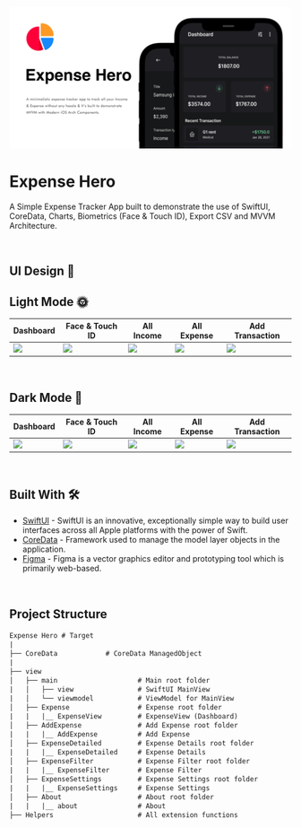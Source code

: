 ![GitHub Cards Preview](https://github.com/omargeo/Expense-APP/blob/main/art/EXPENS-APP_COVER.png)

# Expense Hero
A Simple Expense Tracker App built to demonstrate the use of SwiftUI, CoreData, Charts, Biometrics (Face & Touch ID), Export CSV and MVVM Architecture. 
 
<br />  
     
## UI Design 🎨    
 
   
## Light Mode 🌞
Dashboard | Face & Touch ID | All Income | All Expense | Add Transaction 
--- | --- | --- |--- |--- 
![](https://github.com/sameersyd/Expenso/blob/main/art/dashboard.png) | ![](https://github.com/sameersyd/Expenso-iOS/blob/main/art/auth_faceid.png) | ![](https://github.com/sameersyd/Expenso-iOS/blob/main/art/income_stat.png) | ![](https://github.com/sameersyd/Expenso-iOS/blob/main/art/expense_stat.png) | ![](https://github.com/sameersyd/Expenso-iOS/blob/main/art/add_transaction_attach.png) 

<br />

## Dark Mode 🌚
Dashboard | Face & Touch ID | All Income | All Expense | Add Transaction 
--- | --- | --- |--- |--- 
![](https://github.com/sameersyd/Expenso/blob/main/art/dashboard_dark.png) | ![](https://github.com/sameersyd/Expenso-iOS/blob/main/art/auth_faceid_dk.png) | ![](https://github.com/sameersyd/Expenso-iOS/blob/main/art/income_stat_dk.png) | ![](https://github.com/sameersyd/Expenso-iOS/blob/main/art/expense_stat_dk.png) | ![](https://github.com/sameersyd/Expenso-iOS/blob/main/art/add_transaction_attach_dark.png) 

<br />

## Built With 🛠
- [SwiftUI](https://developer.apple.com/documentation/swiftui/) - SwiftUI is an innovative, exceptionally simple way to build user interfaces across all Apple platforms with the power of Swift.
- [CoreData](https://developer.apple.com/documentation/coredata) - Framework used to manage the model layer objects in the application.
- [Figma](https://figma.com/) - Figma is a vector graphics editor and prototyping tool which is primarily web-based.

<br />

## Project Structure
    
    Expense Hero # Target
    |
    ├── CoreData            # CoreData ManagedObject
    |
    ├── view
    │   ├── main                    # Main root folder
    |   │   ├── view                # SwiftUI MainView
    |   │   └── viewmodel           # ViewModel for MainView
    │   ├── Expense                 # Expense root folder
    |   |   |__ ExpenseView         # ExpenseView (Dashboard)
    │   ├── AddExpense              # Add Expense root folder
    |   |   |__ AddExpense          # Add Expense
    │   ├── ExpenseDetailed         # Expense Details root folder
    |   |   |__ ExpenseDetailed     # Expense Details
    │   ├── ExpenseFilter           # Expense Filter root folder
    |   |   |__ ExpenseFilter       # Expense Filter
    │   ├── ExpenseSettings         # Expense Settings root folder
    |   |   |__ ExpenseSettings     # Expense Settings
    │   ├── About                   # About root folder
    |   |   |__ about               # About
    ├── Helpers                     # All extension functions


<br />
